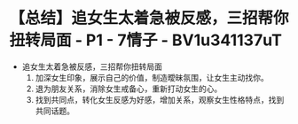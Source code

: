 # 【总结】追女生太着急被反感，三招帮你扭转局面 - P1 - 7情子 - BV1u341137uT

-   追女生太着急被反感，三招帮你扭转局面
    1.  加深女生印象，展示自己的价值，制造曖昧氛围，让女生主动找你。
    2.  退为朋友关系，消除女生戒备心，重新打动女生的心。
    3.  找到共同点，转化女生反感为好感，增加关系，观察女生性格特点，找到共同话题。
